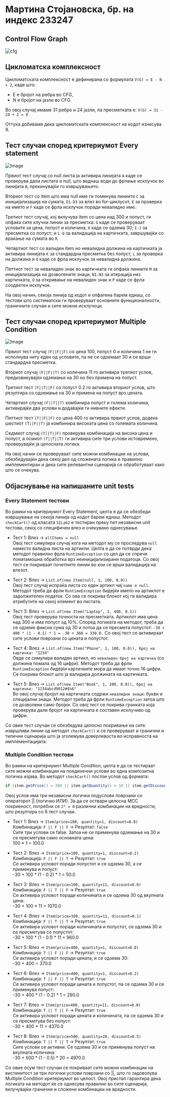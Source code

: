 # Мартина Стојановска, бр. на индекс 233247

## Control Flow Graph
![cfg](https://github.com/user-attachments/assets/52762d30-f615-4968-9e34-469eeac095f1)

## Цикломатска комплексност
Цикломатската комплексност е дефинирана со формулата `V(G) = E - N + 2`, каде што:
- E е бројот на ребра во CFG,
- N е бројот на јазли во CFG.

Во овој случај имаме 31 ребро и 24 јазли, па пресметката е: `V(G) = 31 - 24 + 2 = 9`

Оттука добиваме дека цикломатската комплексност на кодот изнесува 9.

## Тест случаи според критериумот Every statement
![Image](https://github.com/user-attachments/assets/8c7155fa-8d81-494c-8b9d-12bb44b0ac5a)

Првиот тест случај со null листа ја активира линијата `А` каде се проверува дали листата е null, што веднаш води до фрлање исклучок во линијата `B`, прекинувајќи го извршувањето.

Вториот тест со item што има null име ги поминува линиите `C` за иницијализација на сумата, `D1-D3` за влез во for-циклусот, `E` за проверка на името и `F` каде се фрла исклучок поради невалидно име.

Третиот тест случај, кој вклучува item со цена над 300 и попуст, ги опфаќа сите клучни линии за пресметка: `G` каде се проверуваат условите за цена, попуст и количина; `H` каде се одзема 30; `I-J` за пресметка со попуст; и `L-Q` за валидација на картичката, завршувајќи со враќање на сумата во `R`.

Четвртиот тест со валиден item но невалидна должина на картичката ја активира линијата `K` за стандардна пресметка без попуст, `L` за проверка на должина и `Q` каде се фрла исклучок за невалидна должина.

Петтиот тест за невалиден знак во картичката ги опфаќа линиите `M` за иницијализација на дозволените знаци, `N1-N3` за итерација низ картичката, `O` за откривање на невалиден знак и `P` каде се фрла соодветен исклучок.

На овој начин, секоја линија од кодот е опфатена барем еднаш, со тестови што систематски ги проверуваат основните функционалности, граничните случаи и сите можни исклучоци.

## Тест случаи според критериумот Multiple Condition
![Image](https://github.com/user-attachments/assets/717fbf7e-7b3c-4c2d-9263-bb6e869f8cda)

Првиот тест случај `(F||F||F)` со цена 100, попуст 0 и количина 1 не ги исполнува ниту еден од условите, па не се одземаат 30 и се врши стандардна пресметка.

Вториот случај `(F||F||T)` со количина 11 го активира третиот услов, предизвикувајќи одземање на 30 но без примена на попуст.

Третиот тест `(F||T||F)` со попуст 0.2 го активира вториот услов, што резултира со одземање на 30 и примена на попуст врз цената.

Четвртиот случај `(F||T||T)` комбинира попуст и голема количина, активирајќи два услови и додавајќи ги нивните ефекти.

Петтиот тест `(T||F||F)` со цена 400 го активира првиот услов, додека шестиот `(T||F||T)` ја комбинира високата цена со големата количина.

Седмиот случај `(T||T||F)` проверува комбинација на висока цена и попуст, а осмиот `(T||T||T)` ги активира сите три услови истовремено, проверувајќи ја целосната логика.

На овој начин се проверуваат сите можни комбинации на услови, обезбедувајќи дека секој дел од сложената логика е правилно имплементиран и дека сите релевантни сценарија се обработуваат како што се очекува.

## Објаснување на напишаните unit tests

### Every Statement тестови

Во рамки на критериумот Every Statement, целта е да се обезбеди извршување на секоја линија од кодот барем еднаш. Методот `checkCart()` од класата `SILab2` е тестиран преку пет независни unit тестови, секој со специфичен влез и очекувано однесување.

- Тест 1: Влез → `allItems = null`  
  Овој тест симулира случај кога на методот му се проследува `null` наместо валидна листа на артикли. Целта е да се потврди дека методот правилно фрла `RuntimeException` со цел да се спречи понатамошна обработка врз неиницијализирани податоци. Со овој тест се покриваат почетните линии во кои се врши валидација на влезот.

- Тест 2: Влез → `List.of(new Item(null, 1, 100, 0.0))`  
  Овој тест случај испраќа листа со еден артикл чиј `name е null`. Методот треба да фрли `RuntimeException` бидејќи името на артиклот е задолжителен податок. Со ова се покрива блокот кој ги валидира атрибутите на секој елемент во листата.

- Тест 3: Влез → `List.of(new Item("Laptop", 1, 400, 0.1))`  
  Овој тест проверува точноста на пресметката. Артиклот има цена над 300 и има попуст од 10%. Според логиката на методот, треба да се одземе фиксна сума од 30 и потоа да се пресмета попустот:
  `-30 + 400 * (1 - 0.1) * 1 = -30 + 360 = 330.0.` Со овој тест се активираат сите услови поврзани со цената и попустот.

- Тест 4: Влез → `List.of(new Item("Phone", 1, 100, 0.0)), број на картичка: "1234"`  
  Овде се симулира валиден артикл, но `невалиден број на картичка` (со должина помала од 16 цифри). Методот треба да фрли `RuntimeException` бидејќи картичките мора да имаат точно 16 цифри. Се покрива блокот што ја валидира должината на картичката.

- Тест 5: Влез → `List.of(new Item("Book", 1, 100, 0.0)), број на картичка: "1234abcd9012#$%6"`  
  Во овој случај бројот на картичката содржи `невалидни знаци`: букви и специјални знаци. Методот треба да фрли `RuntimeException` затоа што се дозволени само бројки. Со овој тест се покрива гранката која проверува дали бројот на картичката е составен исклучиво од цифри.

Со овие тест случаи се обезбедува целосно покривање на сите извршливи линии од методот `checkCart()` и се проверуваат и гранични и типични сценарија што ја зголемува доверливоста во исправноста на имплементацијата.

### Multiple Condition тестови

Во рамки на критериумот Multiple Condition, целта е да се тестираат сите можни комбинации на поединечни услови во една композитна логичка изјава. Во методот `checkCart()` постои услов од формата:
```java
if (item.getPrice() > 300 || item.getQuantity() > 10 || item.getDiscount() > 0)
```
Овој услов има три независни логички подуслови поврзани со операторот || (логичко ИЛИ). За да се оствари целосна MCC покриеност, потребни се `2³ = 8` различни комбинации на вредности, што резултира со 8 тест случаи.

- Тест 1: Влез → `Item(price=100, quantity=1, discount=0.0)`  
  Комбинација: `F || F || F` → Резултат: `false`   
  Сите три услови се false. Затоа не се применува одземање на 30 и се пресметува само основната цена:  
  100 * 1 = 100.0

- Тест 2: Влез → `Item(price=100, quantity=1, discount=0.2)`  
  Комбинација: `F || F || T` → Резултат: `true`   
  Се активира условот поради попустот и се одзема 30, а се применува и попуст:  
  -30 + 100 * (1 - 0.2) * 1 = 50.0

- Тест 3: Влез → `Item(price=100, quantity=11, discount=0.0)`  
  Комбинација: `F || T || F` → Резултат: `true`   
  Се активира условот поради количината и се одзема 30 од вкупната цена:  
  -30 + 100 * 11 = 1070.0

- Тест 4: Влез → `Item(price=100, quantity=11, discount=0.1)`  
  Комбинација: `F || T || T` → Резултат: `true`   
  Се активира условот поради количината и попустот, се одзема 30 и се пресметува со попустот:  
  -30 + 100 * (1 - 0.1) * 11 = 960.0

- Тест 5: Влез → `Item(price=400, quantity=1, discount=0.0)`  
  Комбинација: `T || F || F` → Резултат: `true`   
  Се активира условот поради цената, и се одзема 30:  
  -30 + 400 = 370.0

- Тест 6: Влез → `Item(price=400, quantity=1, discount=0.2)`  
  Комбинација: `T || F || T` → Резултат: `true`   
  Се активира условот поради цената и попустот, па се одзема 30 и се применува попуст:  
  -30 + 400 * (1 - 0.2) * 1 = 290.0

- Тест 7: Влез → `Item(price=400, quantity=11, discount=0.0)`  
  Комбинација: `T || T || F` → Резултат: `true`   
  Се активира условот поради цената и количината, па се одзема 30 и се пресметува без попуст:  
  -30 + 400 * 11 = 4370.0

- Тест 8: Влез → `Item(price=500, quantity=20, discount=0.5)`  
  Комбинација: `T || T || T` → Резултат: `true`   
  Сите услови се активни. Се одзема 30 и се применува попуст на вкупната количина:  
  -30 + 500 * (1 - 0.5) * 20 = 4970.0

Со овие осум тест случаи се покриваат сите можни комбинации на вистинитост за три логички услови поврзани со ||, што го задоволува Multiple Condition критериумот во целост. Овој пристап гарантира дека логиката на методот ќе се однесува правилно во сите сценарија, вклучувајќи гранични и сложени комбинации на вредности.
